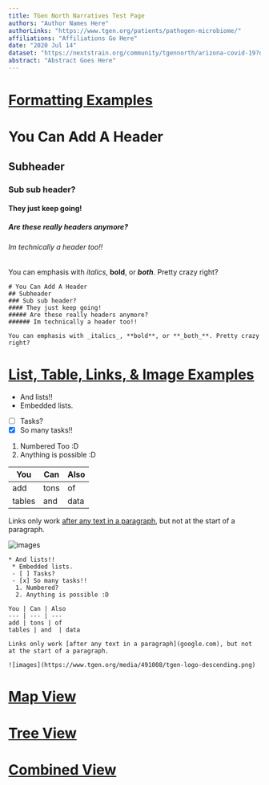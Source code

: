 ```yaml
---
title: TGen North Narratives Test Page
authors: "Author Names Here"
authorLinks: "https://www.tgen.org/patients/pathogen-microbiome/"
affiliations: "Affiliations Go Here"
date: "2020 Jul 14"
dataset: "https://nextstrain.org/community/tgennorth/arizona-covid-19?d=map"
abstract: "Abstract Goes Here"
---
```


# [Formatting Examples](https://nextstrain.org/community/tgennorth/arizona-covid-19)

# You Can Add A Header                                                                                  
## Subheader
### Sub sub header?
#### They just keep going!
##### Are these really headers anymore?
###### Im technically a header too!!

You can emphasis with _italics_, **bold**, or **_both_**. Pretty crazy right?

```auspiceMainDisplayMarkdown
# You Can Add A Header                                                                                  
## Subheader
### Sub sub header?
#### They just keep going!
##### Are these really headers anymore?
###### Im technically a header too!!

You can emphasis with _italics_, **bold**, or **_both_**. Pretty crazy right?
```
# [List, Table, Links, & Image Examples](https://nextstrain.org/community/tgennorth/arizona-covid-19)

* And lists!!
 * Embedded lists.
 - [ ] Tasks?
 - [x] So many tasks!!
  1. Numbered Too :D
  2. Anything is possible :D

You | Can | Also
--- | --- | --- 
add | tons | of
tables | and  | data

Links only work [after any text in a paragraph](google.com), but not at the start of a paragraph.

![images](https://www.tgen.org/media/491008/tgen-logo-descending.png)

```auspiceMainDisplayMarkdown
* And lists!!
 * Embedded lists.
 - [ ] Tasks?
 - [x] So many tasks!!
  1. Numbered?
  2. Anything is possible :D

You | Can | Also
--- | --- | --- 
add | tons | of
tables | and  | data

Links only work [after any text in a paragraph](google.com), but not at the start of a paragraph.

![images](https://www.tgen.org/media/491008/tgen-logo-descending.png)

```

# [Map View](https://nextstrain.org/community/tgennorth/arizona-covid-19?d=map)

# [Tree View](https://nextstrain.org/community/tgennorth/arizona-covid-19?d=tree)

# [Combined View](https://nextstrain.org/community/tgennorth/arizona-covid-19/:https://nextstrain.org/community/tgennorth/arizona-covid-19/genome-sampler?label=clade:B)

